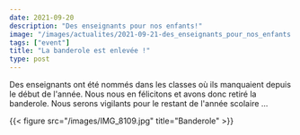 ```yaml
---
date: 2021-09-20
description: "Des enseignants pour nos enfants!"
image: "/images/actualites/2021-09-21-des_enseignants_pour_nos_enfants.png"
tags: ["event"]
title: "La banderole est enlevée !"
type: post
---
```



Des enseignants ont été nommés dans les classes où ils manquaient depuis le début de l'année. Nous nous en félicitons et avons donc retiré la banderole. Nous serons vigilants 
pour le restant de l'année scolaire ... 

{{< figure src="/images/IMG_8109.jpg" title="Banderole" >}}



